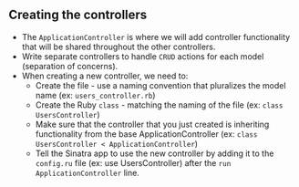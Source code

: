 ## Creating the controllers

- The `ApplicationController` is where we will add controller functionality that will be shared throughout the other controllers. 
- Write separate controllers to handle `CRUD` actions for each model (separation of concerns).
- When creating a new controller, we need to:
    - Create the file - use a naming convention that pluralizes the model name (ex: `users_controller.rb`)
    - Create the Ruby `class` - matching the naming of the file (ex: `class UsersController`)
    - Make sure that the controller that you just created is inheriting functionality from the base ApplicationController (ex: `class UsersController < ApplicationController`)
    - Tell the Sinatra app to use the new controller by adding it to the `config.ru` file (ex: use UsersController) after the `run ApplicationController` line.